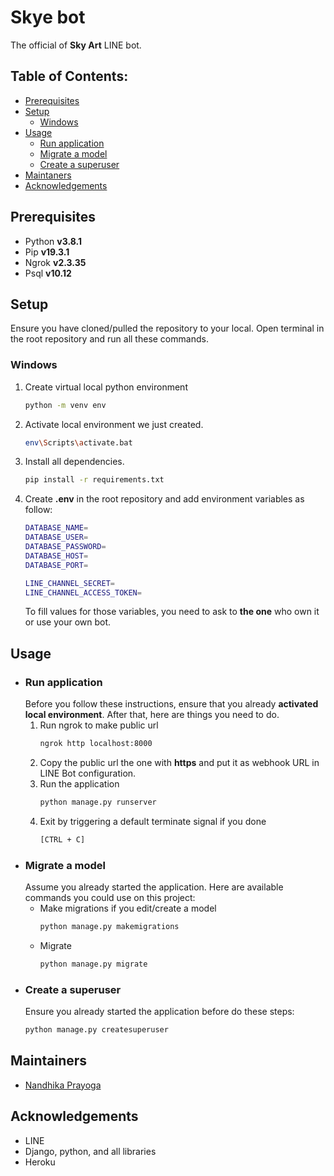 # Skye bot
The official of **Sky Art** LINE bot.

## Table of Contents:
- [Prerequisites](#prerequisites)
- [Setup](#setup)
    - [Windows](#windows)
- [Usage](#usage)
    - [Run application](#run-application)
    - [Migrate a model](#migrate-a-model)
    - [Create a superuser](#create-a-superuser)
- [Maintaners](#maintaners)
- [Acknowledgements](#acknowledgements)

## Prerequisites
* Python **v3.8.1**
* Pip **v19.3.1**
* Ngrok **v2.3.35**
* Psql **v10.12**

## Setup
Ensure you have cloned/pulled the repository to your local. Open terminal in the root repository and run all these commands.

### Windows
1. Create virtual local python environment
    ```sh
    python -m venv env
    ```
2. Activate local environment we just created.
    ```sh
    env\Scripts\activate.bat
    ```
3. Install all dependencies.
    ```sh
    pip install -r requirements.txt
    ```
4. Create **.env** in the root repository and add environment variables as follow:
    ```sh
    DATABASE_NAME=
    DATABASE_USER=
    DATABASE_PASSWORD=
    DATABASE_HOST=
    DATABASE_PORT=

    LINE_CHANNEL_SECRET=
    LINE_CHANNEL_ACCESS_TOKEN=
    ```
    To fill values for those variables, you need to ask to **the one** who own it or use your own bot.



## Usage
* ### Run application
    Before you follow these instructions, ensure that you already **activated local environment**. After that, here are things you need to do.
    1. Run ngrok to make public url 
        ```sh
        ngrok http localhost:8000
        ```
    2. Copy the public url the one with **https** and put it as webhook URL in LINE Bot configuration.
    2. Run the application
        ```sh
        python manage.py runserver
        ```
    3. Exit by triggering a default terminate signal if you done
        ```sh
        [CTRL + C]
        ```
* ### Migrate a model
    Assume you already started the application. Here are available commands you could use on this project:
    - Make migrations if you edit/create a model
        ```sh
        python manage.py makemigrations
        ```
    - Migrate
        ```sh
        python manage.py migrate
        ```
* ### Create a superuser
    Ensure you already started the application before do these steps:
    ```sh
    python manage.py createsuperuser
    ```

## Maintainers
- [Nandhika Prayoga](https://nandhika.netlify.app/)

## Acknowledgements
- LINE
- Django, python, and all libraries
- Heroku